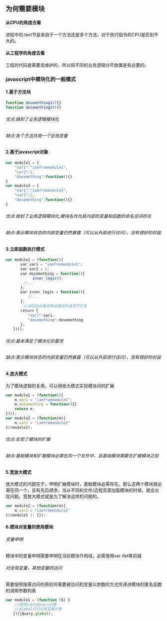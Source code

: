 ## 为何需要模块
#### 从CPU的角度去看
进程中的.text节是来自于一个方法还是多个方法，对于执行指令的CPU是区别不大的。
#### 从工程学的角度去看
工程的代码是需要去维护的，所以将不同的业务逻辑分开放置是有必要的。
### javascript中模块化的一般模式
#### 1.基于方法块

```javascript
function dosomething1(){}
function dosomething2(){}
```

###### 优点:做到了业务逻辑模块化
###### 缺点:各个方法共用一个全局变量

#### 2.基于javascript对象

```javascript
var module1 = {
	"var1":"iamfrommodule1",
	"var2":1,
	"dosomething":function(){}
}
var module2 = {
	"var1":"iamfrommodule2",
	"var2":2,
	"dosomething":function(){}
}
```

###### 优点:做到了业务逻辑模块化,模块名作为其内部的变量和函数的命名空间存在
###### 缺点:表示模块状态的内部变量仍然暴露（可以从外部进行访问），没有很好的封装

#### 3.立即函数执行模式
```javascript
var module1 = (function(){
　　　　var var1 = "iamfrommodule1";
　　　　var var2 = 1;
　　　　var dosomething = function(){
    		inner_logic();
		//...
　　　　};
　　　　var inner_logic = function(){
　　　　　　//...
　　　　};
    	//返回的对象控制该模块的成员可见性
　　　　return {
　　　　　　"var1":var1,
　　　　　　"dosomething":dosomething
　　　　};
　　})();
  ```
  
###### 优点:基本满足了模块化的要求
###### 缺点:表示模块状态的内部变量仍然暴露（可以从外部进行访问），没有很好的封装

#### 4.放大模式
为了模块逻辑的复用，可以用放大模式实现模块间的扩展
```javascript
var module1 = (function(){
	m.var1 = "iamfrommodule1";
	m.dosomething = function(){}
	return m;
})();
var module2 = (function(m){
	m.var2 = "iamfrommodule2"
})(module1);
```
###### 优点:实现了模块的扩展
###### 缺点:基础模块和扩展模块必需在同一个文件中，且基础模块需要在扩展模块之前

#### 5.宽放大模式
放大模式的问题在于，申明扩展模块时，基础模块必需存在。那么这两个模块就必需在同一个，且有先后顺序。当从不同的文件/远程资源加载模块的时候，就会出现问题。宽放大模式就是为了解决这样的问题的。
```javascript
var module2 = (function(m){
	m.var2 = "iamfrommodule2"
})(module1 || {});
```

#### 6.模块对变量的使用模块
###### 变量申明
模块中的变量申明需要申明在当前模块作用域，必需使用var /let等前缀
###### 对全局变量，其他变量的访问
需要按照按需访问的原则将需要被访问的变量以参数的方式传递进模块的匿名函数的调用参数列表<br>
```javascript
var module1 = (function ($) {
	//使用$访问jQuery对象
	//global访问全局变量对象
　　})(jQuery,global);
```
